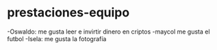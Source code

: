 # prestaciones-equipo

-Oswaldo: me gusta leer e invirtir dinero en criptos
	-maycol me gusta el futbol 
-Isela: me gusta la fotografía